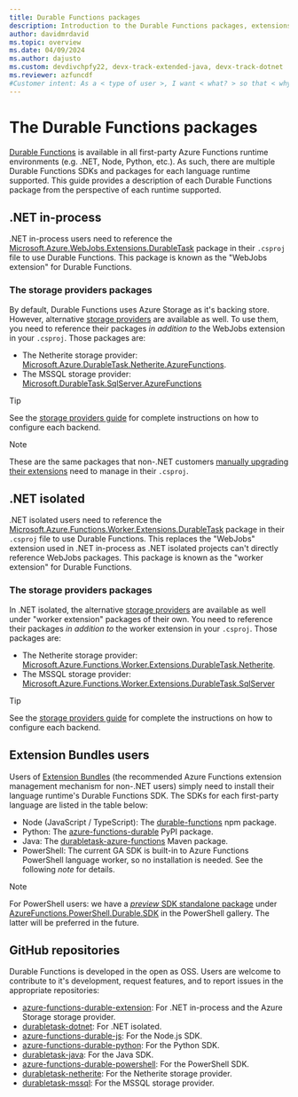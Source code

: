 ```yaml
---
title: Durable Functions packages
description: Introduction to the Durable Functions packages, extensions, and SDKs.
author: davidmrdavid
ms.topic: overview
ms.date: 04/09/2024
ms.author: dajusto
ms.custom: devdivchpfy22, devx-track-extended-java, devx-track-dotnet
ms.reviewer: azfuncdf
#Customer intent: As a < type of user >, I want < what? > so that < why? >.
---
```


# The Durable Functions packages

[Durable Functions](./durable-functions-overview.md) is available in all first-party Azure Functions runtime environments (e.g. .NET, Node, Python, etc.). As such, there are multiple Durable Functions SDKs and packages for each language runtime supported. This guide provides a description of each Durable Functions package from the perspective of each runtime supported.

## .NET in-process

.NET in-process users need to reference the [Microsoft.Azure.WebJobs.Extensions.DurableTask](https://www.nuget.org/packages/Microsoft.Azure.WebJobs.Extensions.DurableTask/) package in their `.csproj` file to use Durable Functions. This package is known as the "WebJobs extension" for Durable Functions.

### The storage providers packages

By default, Durable Functions uses Azure Storage as it's backing store. However, alternative [storage providers](./durable-functions-storage-providers.md) are available as well. To use them, you need to reference their packages _in addition to_ the WebJobs extension in your `.csproj`. Those packages are:

* The Netherite storage provider: [Microsoft.Azure.DurableTask.Netherite.AzureFunctions](https://www.nuget.org/packages/Microsoft.Azure.DurableTask.Netherite.AzureFunctions).
* The MSSQL storage provider: [Microsoft.DurableTask.SqlServer.AzureFunctions](https://www.nuget.org/packages/Microsoft.DurableTask.SqlServer.AzureFunctions)

> [!TIP]
> See the [storage providers guide](./durable-functions-storage-providers.md) for complete instructions on how to configure each backend.

> [!NOTE]
> These are the same packages that non-.NET customers [manually upgrading their extensions](./durable-functions-extension-upgrade.md#manually-upgrade-the-durable-functions-extension) need to manage in their `.csproj`.

## .NET isolated

.NET isolated users need to reference the [Microsoft.Azure.Functions.Worker.Extensions.DurableTask](https://www.nuget.org/packages/Microsoft.Azure.Functions.Worker.Extensions.DurableTask/) package in their `.csproj` file to use Durable Functions. This replaces the "WebJobs" extension used in .NET in-process as .NET isolated projects can't directly reference WebJobs packages. This package is known as the "worker extension" for Durable Functions.

### The storage providers packages

In .NET isolated, the alternative [storage providers](./durable-functions-storage-providers.md) are available as well under "worker extension" packages of their own. You need to reference their packages _in addition to_ the worker extension in your `.csproj`. Those packages are:

* The Netherite storage provider: [Microsoft.Azure.Functions.Worker.Extensions.DurableTask.Netherite](https://www.nuget.org/packages/Microsoft.Azure.Functions.Worker.Extensions.DurableTask.Netherite).
* The MSSQL storage provider: [Microsoft.Azure.Functions.Worker.Extensions.DurableTask.SqlServer](https://www.nuget.org/packages/Microsoft.Azure.Functions.Worker.Extensions.DurableTask.SqlServer)

> [!TIP]
> See the [storage providers guide](./durable-functions-storage-providers.md) for complete the instructions on how to configure each backend.

## Extension Bundles users

Users of [Extension Bundles](../extension-bundles.md) (the recommended Azure Functions extension management mechanism for non-.NET users) simply need to install their language runtime's Durable Functions SDK. The SDKs for each first-party language are listed in the table below:

* Node (JavaScript / TypeScript): The [durable-functions](https://www.npmjs.com/package/durable-functions) npm package.
* Python: The [azure-functions-durable](https://pypi.org/project/azure-functions-durable/) PyPI package.
* Java: The [durabletask-azure-functions](https://mvnrepository.com/artifact/com.microsoft/durabletask-azure-functions) Maven package.
* PowerShell: The current GA SDK is built-in to Azure Functions PowerShell language worker, so no installation is needed. See the following _note_ for details.

> [!NOTE]
> For PowerShell users: we have a [_preview_ SDK standalone package](./durable-functions-powershell-v2-sdk-migration-guide.md) under [AzureFunctions.PowerShell.Durable.SDK](https://www.powershellgallery.com/packages/AzureFunctions.PowerShell.Durable.SDK) in the PowerShell gallery. The latter will be preferred in the future.

## GitHub repositories

Durable Functions is developed in the open as OSS. Users are welcome to contribute to it's development, request features, and to report issues in the appropriate repositories:

* [azure-functions-durable-extension](https://github.com/Azure/azure-functions-durable-extension): For .NET in-process and the Azure Storage storage provider.
* [durabletask-dotnet](https://github.com/microsoft/durabletask-dotnet): For .NET isolated.
* [azure-functions-durable-js](https://github.com/Azure/azure-functions-durable-js): For the Node.js SDK.
* [azure-functions-durable-python](https://github.com/Azure/azure-functions-durable-python): For the Python SDK.
* [durabletask-java](https://github.com/Microsoft/durabletask-java): For the Java SDK.
* [azure-functions-durable-powershell](https://github.com/Azure/azure-functions-durable-powershell): For the PowerShell SDK.
* [durabletask-netherite](https://github.com/microsoft/durabletask-netherite): For the Netherite storage provider.
* [durabletask-mssql](https://github.com/microsoft/durabletask-mssql): For the MSSQL storage provider.
